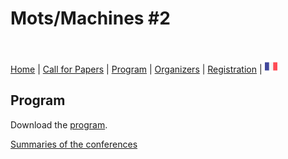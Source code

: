 # Mots/Machines #2

<br>

[Home](https://motsmachines.github.io/2020/en) | [Call for Papers](https://motsmachines.github.io/2020/en/cfp) | [Program](https://motsmachines.github.io/2020/en/program) | [Organizers](https://motsmachines.github.io/2020/en/orga) | [Registration](https://motsmachines.github.io/2020/en/registration) | [<img src="FR.png" width="20">](https://motsmachines.github.io/2020/fr)

## Program

Download the [program](https://www.univ-brest.fr/digitalAssets/86/86390_Programme-A5.pdf).

[Summaries of the conferences](https://www.univ-brest.fr/digitalAssets/87/87636_Re--sume--s.pdf)
